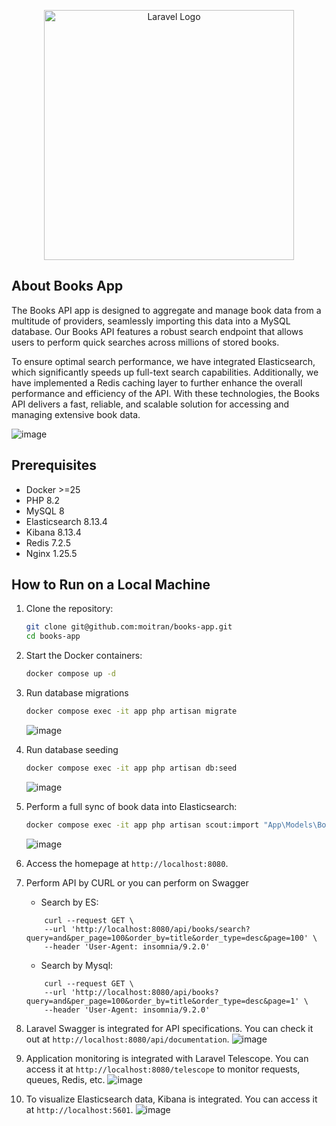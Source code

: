 <p align="center"><a href="https://laravel.com" target="_blank"><img src="https://raw.githubusercontent.com/laravel/art/master/logo-lockup/5%20SVG/2%20CMYK/1%20Full%20Color/laravel-logolockup-cmyk-red.svg" width="400" alt="Laravel Logo"></a></p>

## About Books App

The Books API app is designed to aggregate and manage book data from a multitude of providers, seamlessly importing this data into a MySQL database.
Our Books API features a robust search endpoint that allows users to perform quick searches across millions of stored books.

To ensure optimal search performance, we have integrated Elasticsearch, which significantly speeds up full-text search capabilities. Additionally, we have implemented a Redis caching layer to further enhance the overall performance and efficiency of the API. With these technologies, the Books API delivers a fast, reliable, and scalable solution for accessing and managing extensive book data.

![image](https://github.com/moitran/books-app/assets/30226535/87042629-4f6a-489f-b6ef-d75f355e1071)


## Prerequisites

- Docker >=25
- PHP 8.2
- MySQL 8
- Elasticsearch 8.13.4
- Kibana 8.13.4
- Redis 7.2.5
- Nginx 1.25.5

## How to Run on a Local Machine

1. Clone the repository:
    ```bash
    git clone git@github.com:moitran/books-app.git
    cd books-app
    ```

2. Start the Docker containers:
    ```bash
    docker compose up -d
    ```

3. Run database migrations
    ```bash
    docker compose exec -it app php artisan migrate
    ```
    ![image](https://github.com/moitran/books-app/assets/30226535/3dbfbc67-99a7-4620-a035-5d05954690bd)

4. Run database seeding
    ```bash
    docker compose exec -it app php artisan db:seed
    ```
    ![image](https://github.com/moitran/books-app/assets/30226535/06f5ee67-5365-423b-b680-f151fc1ee9c7)


5. Perform a full sync of book data into Elasticsearch:
    ```bash
    docker compose exec -it app php artisan scout:import "App\Models\Book"
    ```
    ![image](https://github.com/moitran/books-app/assets/30226535/4be9786e-5dab-4be7-be78-28d666212cdc)


6. Access the homepage at `http://localhost:8080`.

7. Perform API by CURL or you can perform on Swagger

    * Search by ES:

    ```
        curl --request GET \
        --url 'http://localhost:8080/api/books/search?query=and&per_page=100&order_by=title&order_type=desc&page=100' \
        --header 'User-Agent: insomnia/9.2.0'
    ```


    * Search by Mysql:
    ```
        curl --request GET \
        --url 'http://localhost:8080/api/books?query=and&per_page=100&order_by=title&order_type=desc&page=1' \
        --header 'User-Agent: insomnia/9.2.0'
    ```

8. Laravel Swagger is integrated for API specifications. You can check it out at `http://localhost:8080/api/documentation`.
![image](https://github.com/moitran/books-app/assets/30226535/6bc75562-68c3-4c11-a7d4-41ffa00ac489)

9. Application monitoring is integrated with Laravel Telescope. You can access it at `http://localhost:8080/telescope` to monitor requests, queues, Redis, etc.
![image](https://github.com/moitran/books-app/assets/30226535/0492ec20-c0f1-44df-9aa8-02443daf9d75)

10. To visualize Elasticsearch data, Kibana is integrated. You can access it at `http://localhost:5601`.
![image](https://github.com/moitran/books-app/assets/30226535/3d05b6ac-051f-44e9-a1bb-1e51a36bca6c)
